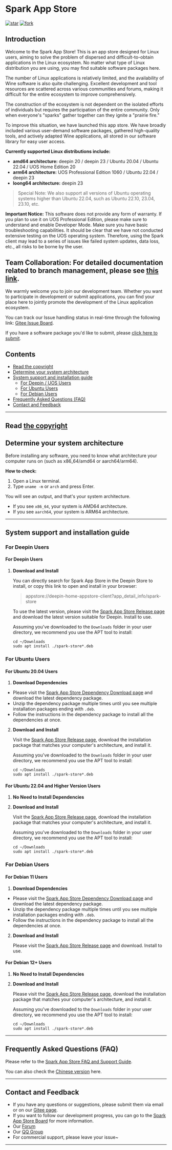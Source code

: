 # Spark App Store
[![star](https://gitee.com/spark-store-project/spark-store/badge/star.svg?theme=gvp)](https://gitee.com/spark-store-project/spark-store/stargazers) [![fork](https://gitee.com/spark-store-project/spark-store/badge/fork.svg?theme=gvp)](https://gitee.com/spark-store-project/spark-store/members)

## Introduction

Welcome to the Spark App Store! This is an app store designed for Linux users, aiming to solve the problem of dispersed and difficult-to-obtain applications in the Linux ecosystem. No matter what type of Linux distribution you are using, you may find suitable software packages here.

The number of Linux applications is relatively limited, and the availability of Wine software is also quite challenging. Excellent development and tool resources are scattered across various communities and forums, making it difficult for the entire ecosystem to improve comprehensively.

The construction of the ecosystem is not dependent on the isolated efforts of individuals but requires the participation of the entire community. Only when everyone's "sparks" gather together can they ignite a "prairie fire."

To improve this situation, we have launched this app store. We have broadly included various user-demand software packages, gathered high-quality tools, and actively adapted Wine applications, all stored in our software library for easy user access.

**Currently supported Linux distributions include:**

- **amd64 architecture:** deepin 20 / deepin 23 / Ubuntu 20.04 / Ubuntu 22.04 / UOS Home Edition 20
- **arm64 architecture:** UOS Professional Edition 1060 / Ubuntu 22.04 / deepin 23
- **loong64 architecture:** deepin 23

> Special Note: We also support all versions of Ubuntu operating systems higher than Ubuntu 22.04, such as Ubuntu 22.10, 23.04, 23.10, etc.

**Important Notice:** This software does not provide any form of warranty. If you plan to use it on UOS Professional Edition, please make sure to understand and enable Developer Mode. Make sure you have basic troubleshooting capabilities. It should be clear that we have not conducted extensive testing on the UOS operating system. Therefore, using the Spark client may lead to a series of issues like failed system updates, data loss, etc., all risks to be borne by the user.

## Team Collaboration: For detailed documentation related to branch management, please see [this link](https://spark-store-project.gitee.io/spark-wiki/#/Dev/Spark-Store-Git-Repo).

We warmly welcome you to join our development team. Whether you want to participate in development or submit applications, you can find your place here to jointly promote the development of the Linux application ecosystem.

You can track our Issue handling status in real-time through the following link: [Gitee Issue Board](https://gitee.com/spark-store-project/spark-store/board).

If you have a software package you'd like to submit, please [click here to submit](https://upload.deepinos.org/index).

## Contents

- [Read the copyright](#read-the-copyright)
- [Determine your system architecture](#determine-your-system-architecture)
- [System support and installation guide](#system-support-and-installation-guide)
  - [For Deepin / UOS Users](#for-deepin-users)
  - [For Ubuntu Users](#for-ubuntu-users)
  - [For Debian Users](#for-debian-users)
- [Frequently Asked Questions (FAQ)](#frequently-asked-questions-faq)
- [Contact and Feedback](#contact-and-feedback)

---

## Read [the copyright](LICENSE)



## Determine your system architecture

Before installing any software, you need to know what architecture your computer runs on (such as x86_64/amd64 or aarch64/arm64).

**How to check:**

1. Open a Linux terminal.
2. Type `uname -m` or `arch` and press Enter.

You will see an output, and that's your system architecture.

- If you see `x86_64`, your system is AMD64 architecture.
- If you see `aarch64`, your system is ARM64 architecture.

---

## System support and installation guide

### For Deepin Users

#### For Deepin Users

1. **Download and Install**

   You can directly search for Spark App Store in the Deepin Store to install, or copy this link to open and install in your browser:

   > appstore://deepin-home-appstore-client?app_detail_info/spark-store

   To use the latest version, please visit the [Spark App Store Release page](https://gitee.com/spark-store-project/spark-store/releases) and download the latest version suitable for Deepin. Install to use.

   Assuming you've downloaded to the `Downloads` folder in your user directory, we recommend you use the APT tool to install:

    ```shell
    cd ~/Downloads
    sudo apt install ./spark-store*.deb
    ```

### For Ubuntu Users

#### For Ubuntu 20.04 Users

1. **Download Dependencies**
* Please visit the [Spark App Store Dependency Download page](https://spark-app.store/download_dependencies_latest) and download the latest dependency package.
* Unzip the dependency package multiple times until you see multiple installation packages ending with `.deb`.
* Follow the instructions in the dependency package to install all the dependencies at once.

2. **Download and Install**

   Visit the [Spark App Store Release page](https://gitee.com/spark-store-project/spark-store/releases), download the installation package that matches your computer's architecture, and install it.

   Assuming you've downloaded to the `Downloads` folder in your user directory, we recommend you use the APT tool to install:

    ```shell
    cd ~/Downloads
    sudo apt install ./spark-store*.deb
    ```

#### For Ubuntu 22.04 and Higher Version Users

1. **No Need to Install Dependencies**

2. **Download and Install**

   Visit the [Spark App Store Release page](https://gitee.com/spark-store-project/spark-store/releases), download the installation package that matches your computer's architecture, and install it.

   Assuming you've downloaded to the `Downloads` folder in your user directory, we recommend you use the APT tool to install:

    ```shell
    cd ~/Downloads
    sudo apt install ./spark-store*.deb
    ```

### For Debian Users

#### For Debian 11 Users

1. **Download Dependencies**
* Please visit the [Spark App Store Dependency Download page](https://spark-app.store/download_dependencies_latest) and download the latest dependency package.
* Unzip the dependency package multiple times until you see multiple installation packages ending with `.deb`.
* Follow the instructions in the dependency package to install all the dependencies at once.

2. **Download and Install**

   Please visit the [Spark App Store Release page](https://gitee.com/spark-store-project/spark-store/releases) and download. Install to use.

#### For Debian 12+ Users

1. **No Need to Install Dependencies**

2. **Download and Install**

   Please visit the [Spark App Store Release page](https://gitee.com/spark-store-project/spark-store/releases), download the installation package that matches your computer's architecture, and install it.

   Assuming you've downloaded to the `Downloads` folder in your user directory, we recommend you use the APT tool to install:

    ```shell
    cd ~/Downloads
    sudo apt install ./spark-store*.deb
    ```

---

## Frequently Asked Questions (FAQ)

Please refer to the [Spark App Store FAQ and Support Guide](https://gitee.com/spark-store-project/spark-store/blob/dev/FAQ.md).

You can also check the [Chinese version](https://gitee.com/spark-store-project/spark-store/blob/dev/FAQ.zh.md) here.

---

## Contact and Feedback

- If you have any questions or suggestions, please submit them via email or on our [Gitee page](https://gitee.com/spark-store-project/spark-store/issues).
- If you want to follow our development progress, you can go to the [Spark App Store Board](https://gitee.com/spark-store-project/spark-store/board) for more information.
- Our [Forum](https://bbs.spark-app.store/)
- Our [QQ Group](https://blog.shenmo.tech/post/%E6%95%85%E9%9A%9C%E5%85%AC%E5%91%8A/)
- For commercial support, please leave your issue~

---